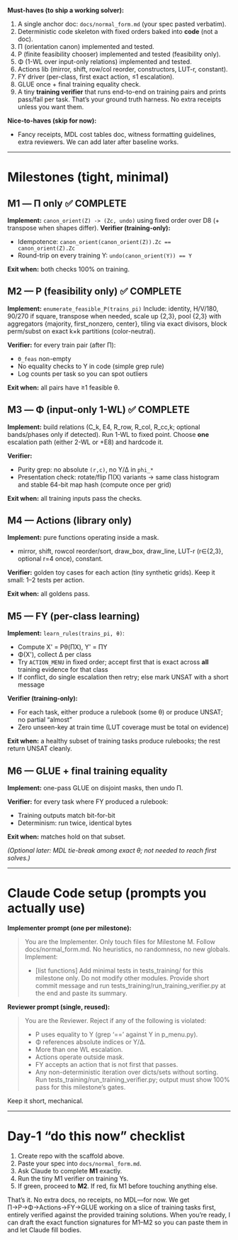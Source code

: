 **Must-haves (to ship a working solver):**

1. A single anchor doc: `docs/normal_form.md` (your spec pasted verbatim).
2. Deterministic code skeleton with fixed orders baked into **code** (not a doc).
3. Π (orientation canon) implemented and tested.
4. P (finite feasibility chooser) implemented and tested (feasibility only).
5. Φ (1-WL over input-only relations) implemented and tested.
6. Actions lib (mirror, shift, row/col reorder, constructors, LUT-r, constant).
7. FY driver (per-class, first exact action, ≤1 escalation).
8. GLUE once + final training equality check.
9. A tiny **training verifier** that runs end-to-end on training pairs and prints pass/fail per task.
   That’s your ground truth harness. No extra receipts unless you want them.

**Nice-to-haves (skip for now):**

* Fancy receipts, MDL cost tables doc, witness formatting guidelines, extra reviewers.
  We can add later after baseline works.

---

# Milestones (tight, minimal)

## M1 — Π only ✅ COMPLETE

**Implement:** `canon_orient(Z) -> (Zc, undo)` using fixed order over D8 (+ transpose when shapes differ).
**Verifier (training-only):**

* Idempotence: `canon_orient(canon_orient(Z)).Zc == canon_orient(Z).Zc`
* Round-trip on every training Y: `undo(canon_orient(Y)) == Y`

**Exit when:** both checks 100% on training.

## M2 — P (feasibility only) ✅ COMPLETE

**Implement:** `enumerate_feasible_P(trains_pi)`
Include: identity, H/V/180, 90/270 if square, transpose when needed, scale up {2,3}, pool {2,3} with aggregators {majority, first_nonzero, center}, tiling via exact divisors, block perm/subst on exact k×k partitions (color-neutral).

**Verifier:** for every train pair (after Π):

* `Θ_feas` non-empty
* No equality checks to Y in code (simple grep rule)
* Log counts per task so you can spot outliers

**Exit when:** all pairs have ≥1 feasible θ.

## M3 — Φ (input-only 1-WL) ✅ COMPLETE

**Implement:** build relations (C_k, E4, R_row, R_col, R_cc,k; optional bands/phases only if detected). Run 1-WL to fixed point. Choose **one** escalation path (either 2-WL or +E8) and hardcode it.

**Verifier:**

* Purity grep: no absolute `(r,c)`, no Y/Δ in `phi_*`
* Presentation check: rotate/flip Π(X) variants → same class histogram and stable 64-bit map hash (compute once per grid)

**Exit when:** all training inputs pass the checks.

## M4 — Actions (library only)

**Implement:** pure functions operating inside a mask.

* mirror, shift, rowcol reorder/sort, draw_box, draw_line, LUT-r (r∈{2,3}, optional r=4 once), constant.

**Verifier:** golden toy cases for each action (tiny synthetic grids).
Keep it small: 1–2 tests per action.

**Exit when:** all goldens pass.

## M5 — FY (per-class learning)

**Implement:** `learn_rules(trains_pi, θ)`:

* Compute X' = Pθ(ΠX), Y' = ΠY
* Φ(X'), collect Δ per class
* Try `ACTION_MENU` in fixed order; accept first that is exact across **all** training evidence for that class
* If conflict, do single escalation then retry; else mark UNSAT with a short message

**Verifier (training-only):**

* For each task, either produce a rulebook (some θ) or produce UNSAT; no partial “almost”
* Zero unseen-key at train time (LUT coverage must be total on evidence)

**Exit when:** a healthy subset of training tasks produce rulebooks; the rest return UNSAT cleanly.

## M6 — GLUE + final training equality

**Implement:** one-pass GLUE on disjoint masks, then undo Π.

**Verifier:** for every task where FY produced a rulebook:

* Training outputs match bit-for-bit
* Determinism: run twice, identical bytes

**Exit when:** matches hold on that subset.

*(Optional later: MDL tie-break among exact θ; not needed to reach first solves.)*

---

# Claude Code setup (prompts you actually use)

**Implementer prompt (one per milestone):**

> You are the Implementer. Only touch files for Milestone M<N>. Follow docs/normal_form.md. No heuristics, no randomness, no new globals. Implement:
>
> * [list functions]
>   Add minimal tests in tests_training/ for this milestone only. Do not modify other modules. Provide short commit message and run tests_training/run_training_verifier.py at the end and paste its summary.

**Reviewer prompt (single, reused):**

> You are the Reviewer. Reject if any of the following is violated:
>
> * P uses equality to Y (grep ‘==’ against Y in p_menu.py).
> * Φ references absolute indices or Y/Δ.
> * More than one WL escalation.
> * Actions operate outside mask.
> * FY accepts an action that is not first that passes.
> * Any non-deterministic iteration over dicts/sets without sorting.
>   Run tests_training/run_training_verifier.py; output must show 100% pass for this milestone’s gates.

Keep it short, mechanical.

---

# Day-1 “do this now” checklist

1. Create repo with the scaffold above.
2. Paste your spec into `docs/normal_form.md`.
3. Ask Claude to complete **M1** exactly.
4. Run the tiny M1 verifier on training Ys.
5. If green, proceed to **M2**. If red, fix M1 before touching anything else.

That’s it. No extra docs, no receipts, no MDL—for now. We get Π→P→Φ→Actions→FY→GLUE working on a slice of training tasks first, entirely verified against the provided training solutions. When you’re ready, I can draft the exact function signatures for M1–M2 so you can paste them in and let Claude fill bodies.
